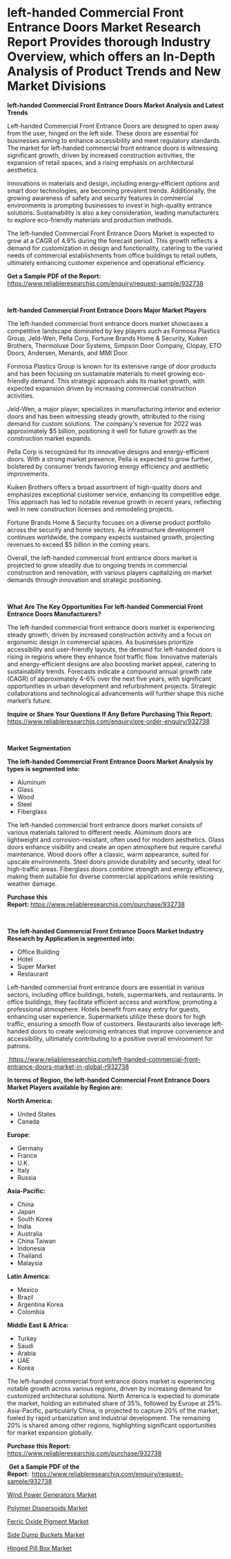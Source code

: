 <p><h1>left-handed Commercial Front Entrance Doors Market Research Report Provides thorough Industry Overview, which offers an In-Depth Analysis of Product Trends and New Market Divisions</h1></p><p><strong>left-handed Commercial Front Entrance Doors Market Analysis and Latest Trends</strong></p>
<p><p>Left-handed Commercial Front Entrance Doors are designed to open away from the user, hinged on the left side. These doors are essential for businesses aiming to enhance accessibility and meet regulatory standards. The market for left-handed commercial front entrance doors is witnessing significant growth, driven by increased construction activities, the expansion of retail spaces, and a rising emphasis on architectural aesthetics. </p><p>Innovations in materials and design, including energy-efficient options and smart door technologies, are becoming prevalent trends. Additionally, the growing awareness of safety and security features in commercial environments is prompting businesses to invest in high-quality entrance solutions. Sustainability is also a key consideration, leading manufacturers to explore eco-friendly materials and production methods. </p><p>The left-handed Commercial Front Entrance Doors Market is expected to grow at a CAGR of 4.9% during the forecast period. This growth reflects a demand for customization in design and functionality, catering to the varied needs of commercial establishments from office buildings to retail outlets, ultimately enhancing customer experience and operational efficiency.</p></p>
<p><strong>Get a Sample PDF of the Report:&nbsp;</strong> <a href="https://www.reliableresearchiq.com/enquiry/request-sample/932738?utm_campaign=99&utm_medium=2&utm_source=Github&utm_content=ia&utm_term=03122024&utm_id=left-handed-commercial-front-entrance-doors">https://www.reliableresearchiq.com/enquiry/request-sample/932738</a></p>
<p>&nbsp;</p>
<p><strong>left-handed Commercial Front Entrance Doors Major Market Players</strong></p>
<p><p>The left-handed commercial front entrance doors market showcases a competitive landscape dominated by key players such as Formosa Plastics Group, Jeld-Wen, Pella Corp, Fortune Brands Home & Security, Kuiken Brothers, Thermoluxe Door Systems, Simpson Door Company, Clopay, ETO Doors, Andersen, Menards, and MMI Door. </p><p>Formosa Plastics Group is known for its extensive range of door products and has been focusing on sustainable materials to meet growing eco-friendly demand. This strategic approach aids its market growth, with expected expansion driven by increasing commercial construction activities.</p><p>Jeld-Wen, a major player, specializes in manufacturing interior and exterior doors and has been witnessing steady growth, attributed to the rising demand for custom solutions. The company's revenue for 2022 was approximately $5 billion, positioning it well for future growth as the construction market expands.</p><p>Pella Corp is recognized for its innovative designs and energy-efficient doors. With a strong market presence, Pella is expected to grow further, bolstered by consumer trends favoring energy efficiency and aesthetic improvements.</p><p>Kuiken Brothers offers a broad assortment of high-quality doors and emphasizes exceptional customer service, enhancing its competitive edge. This approach has led to notable revenue growth in recent years, reflecting well in new construction licenses and remodeling projects.</p><p>Fortune Brands Home & Security focuses on a diverse product portfolio across the security and home sectors. As infrastructure development continues worldwide, the company expects sustained growth, projecting revenues to exceed $5 billion in the coming years.</p><p>Overall, the left-handed commercial front entrance doors market is projected to grow steadily due to ongoing trends in commercial construction and renovation, with various players capitalizing on market demands through innovation and strategic positioning.</p></p>
<p>&nbsp;</p>
<p><strong>What Are The Key Opportunities For left-handed Commercial Front Entrance Doors Manufacturers?</strong></p>
<p><p>The left-handed commercial front entrance doors market is experiencing steady growth, driven by increased construction activity and a focus on ergonomic design in commercial spaces. As businesses prioritize accessibility and user-friendly layouts, the demand for left-handed doors is rising in regions where they enhance foot traffic flow. Innovative materials and energy-efficient designs are also boosting market appeal, catering to sustainability trends. Forecasts indicate a compound annual growth rate (CAGR) of approximately 4-6% over the next five years, with significant opportunities in urban development and refurbishment projects. Strategic collaborations and technological advancements will further shape this niche market’s future.</p></p>
<p><strong>Inquire or Share Your Questions If Any Before Purchasing This Report:</strong> <a href="https://www.reliableresearchiq.com/enquiry/pre-order-enquiry/932738?utm_campaign=99&utm_medium=2&utm_source=Github&utm_content=ia&utm_term=03122024&utm_id=left-handed-commercial-front-entrance-doors">https://www.reliableresearchiq.com/enquiry/pre-order-enquiry/932738</a></p>
<p>&nbsp;</p>
<p><strong>Market Segmentation</strong></p>
<p><strong>The left-handed Commercial Front Entrance Doors Market Analysis by types is segmented into:</strong></p>
<p><ul><li>Aluminum</li><li>Glass</li><li>Wood</li><li>Steel</li><li>Fiberglass</li></ul></p>
<p><p>The left-handed commercial front entrance doors market consists of various materials tailored to different needs. Aluminum doors are lightweight and corrosion-resistant, often used for modern aesthetics. Glass doors enhance visibility and create an open atmosphere but require careful maintenance. Wood doors offer a classic, warm appearance, suited for upscale environments. Steel doors provide durability and security, ideal for high-traffic areas. Fiberglass doors combine strength and energy efficiency, making them suitable for diverse commercial applications while resisting weather damage.</p></p>
<p><strong>Purchase this Report:&nbsp;</strong><a href="https://www.reliableresearchiq.com/purchase/932738?utm_campaign=99&utm_medium=2&utm_source=Github&utm_content=ia&utm_term=03122024&utm_id=left-handed-commercial-front-entrance-doors">https://www.reliableresearchiq.com/purchase/932738</a></p>
<p>&nbsp;</p>
<p><strong>The left-handed Commercial Front Entrance Doors Market Industry Research by Application is segmented into:</strong></p>
<p><ul><li>Office Building</li><li>Hotel</li><li>Super Market</li><li>Restaurant</li></ul></p>
<p><p>Left-handed commercial front entrance doors are essential in various sectors, including office buildings, hotels, supermarkets, and restaurants. In office buildings, they facilitate efficient access and workflow, promoting a professional atmosphere. Hotels benefit from easy entry for guests, enhancing user experience. Supermarkets utilize these doors for high traffic, ensuring a smooth flow of customers. Restaurants also leverage left-handed doors to create welcoming entrances that improve convenience and accessibility, ultimately contributing to a positive overall environment for patrons.</p></p>
<p><a href="https://www.reliableresearchiq.com/left-handed-commercial-front-entrance-doors-market-in-global-r932738?utm_campaign=99&utm_medium=2&utm_source=Github&utm_content=ia&utm_term=03122024&utm_id=left-handed-commercial-front-entrance-doors">&nbsp;https://www.reliableresearchiq.com/left-handed-commercial-front-entrance-doors-market-in-global-r932738</a></p>
<p><strong>In terms of Region, the left-handed Commercial Front Entrance Doors Market Players available by Region are:</strong></p>
<p>
    <p> <strong> North America: </strong>
        <ul>
            <li>United States</li>
            <li>Canada</li>
        </ul>
        </p> 
    <p> <strong> Europe: </strong>
        <ul>
            <li>Germany</li>
            <li>France</li>
            <li>U.K.</li>
            <li>Italy</li>
            <li>Russia</li>
        </ul>
        </p> 
    <p> <strong> Asia-Pacific: </strong>
        <ul>
            <li>China</li>
            <li>Japan</li>
            <li>South Korea</li>
            <li>India</li>
            <li>Australia</li>
            <li>China Taiwan</li>
            <li>Indonesia</li>
            <li>Thailand</li>
            <li>Malaysia</li>
        </ul>
        </p> 
    <p> <strong> Latin America: </strong>
        <ul>
            <li>Mexico</li>
            <li>Brazil</li>
            <li>Argentina Korea</li>
            <li>Colombia</li>
        </ul>
        </p> 
    <p> <strong> Middle East & Africa: </strong>
        <ul>
            <li>Turkey</li>
            <li>Saudi</li>
            <li>Arabia</li>
            <li>UAE</li>
            <li>Korea</li>
        </ul>
    </p>
    </p>
<p><p>The left-handed commercial front entrance doors market is experiencing notable growth across various regions, driven by increasing demand for customized architectural solutions. North America is expected to dominate the market, holding an estimated share of 35%, followed by Europe at 25%. Asia-Pacific, particularly China, is projected to capture 20% of the market, fueled by rapid urbanization and industrial development. The remaining 20% is shared among other regions, highlighting significant opportunities for market expansion globally.</p></p>
<p><strong>Purchase this Report: </strong><a href="https://www.reliableresearchiq.com/purchase/932738?utm_campaign=99&utm_medium=2&utm_source=Github&utm_content=ia&utm_term=03122024&utm_id=left-handed-commercial-front-entrance-doors">https://www.reliableresearchiq.com/purchase/932738</a></p>
<p>&nbsp;<strong>Get a Sample PDF of the Report:&nbsp;&nbsp;</strong><a href="https://www.reliableresearchiq.com/enquiry/request-sample/932738?utm_campaign=99&utm_medium=2&utm_source=Github&utm_content=ia&utm_term=03122024&utm_id=left-handed-commercial-front-entrance-doors">https://www.reliableresearchiq.com/enquiry/request-sample/932738</a></p>
<p><strong></strong></p>
<p><p><a href="https://www.linkedin.com/pulse/wind-power-generators-market-size-experiencing-steady-swonf?utm_campaign=99&utm_medium=2&utm_source=Github&utm_content=ia&utm_term=03122024&utm_id=left-handed-commercial-front-entrance-doors">Wind Power Generators Market</a></p><p><a href="https://issuu.com/reportprime-2/docs/polymer-dispersoids-market-size-2030.pptx?utm_campaign=99&utm_medium=2&utm_source=Github&utm_content=ia&utm_term=03122024&utm_id=left-handed-commercial-front-entrance-doors">Polymer Dispersoids Market</a></p><p><a href="https://issuu.com/reportprime-2/docs/ferric-oxide-pigment-market-size-2030.pptx?utm_campaign=99&utm_medium=2&utm_source=Github&utm_content=ia&utm_term=03122024&utm_id=left-handed-commercial-front-entrance-doors">Ferric Oxide Pigment Market</a></p><p><a href="https://www.linkedin.com/pulse/strategic-roadmap-global-side-dump-buckets-market-insights-culfe?utm_campaign=99&utm_medium=2&utm_source=Github&utm_content=ia&utm_term=03122024&utm_id=left-handed-commercial-front-entrance-doors">Side Dump Buckets Market</a></p><p><a href="https://www.linkedin.com/pulse/hinged-pill-box-industry-forecast-report-key-demographics-w1fge?utm_campaign=99&utm_medium=2&utm_source=Github&utm_content=ia&utm_term=03122024&utm_id=left-handed-commercial-front-entrance-doors">Hinged Pill Box Market</a></p></p>